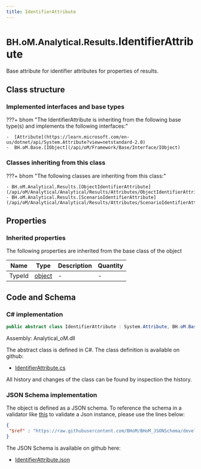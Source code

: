 ```yaml
---
title: IdentifierAttribute
---
```


# <small>BH.oM.Analytical.Results.</small>**IdentifierAttribute**

Base attribute for identifier attributes for properties of results.

## Class structure

### Implemented interfaces and base types

???+ bhom "The IdentifierAttribute is inheriting from the following base type(s) and implements the following interfaces:"

    -  [Attribute](https://learn.microsoft.com/en-us/dotnet/api/System.Attribute?view=netstandard-2.0)
    -  BH.oM.Base.[IObject](/api/oM/Framework/Base/Interface/IObject)


### Classes inheriting from this class

???+ bhom "The following classes are inheriting from this class:"

    - BH.oM.Analytical.Results.[ObjectIdentifierAttribute](/api/oM/Analytical/Analytical/Results/Attributes/ObjectIdentifierAttribute)
    - BH.oM.Analytical.Results.[ScenarioIdentifierAttribute](/api/oM/Analytical/Analytical/Results/Attributes/ScenarioIdentifierAttribute)


## Properties

### Inherited properties
The following properties are inherited from the base class of the object

| Name             | Type             | Description      | Quantity         |
|------------------|------------------|------------------|------------------|
| TypeId | [object](https://learn.microsoft.com/en-us/dotnet/api/System.Object?view=netstandard-2.0) | - | - |


## Code and Schema

### C# implementation

``` C# title="C#"
public abstract class IdentifierAttribute : System.Attribute, BH.oM.Base.IObject
```

Assembly: Analytical_oM.dll

The abstract class is defined in C#. The class definition is available on github:

- [IdentifierAttribute.cs](https://github.com/BHoM/BHoM/blob/develop/Analytical_oM/Results\Attributes\IdentifierAttribute.cs)

All history and changes of the class can be found by inspection the history.
### JSON Schema implementation

The object is defined as a JSON schema. To reference the schema in a validator like [this](https://www.jsonschemavalidator.net/) to validate a Json instance, please use the lines below:

``` json title="JSON Schema"
{
 "$ref" : "https://raw.githubusercontent.com/BHoM/BHoM_JSONSchema/develop/Analytical_oM/Results/IdentifierAttribute.json"
}
```

The JSON Schema is available on github here:

- [IdentifierAttribute.json](https://github.com/BHoM/BHoM_JSONSchema/blob/develop/Analytical_oM/Results/IdentifierAttribute.json)
